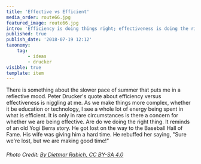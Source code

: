 ```yaml
---
title: 'Effective vs Efficient'
media_order: route66.jpg
featured_image: route66.jpg
intro: 'Efficiency is doing things right; effectiveness is doing the right things. - Peter Drucker'
published: true
publish_date: '2018-07-19 12:12'
taxonomy:
    tag:
        - ideas
        - drucker
visible: true
template: item
---
```


There is something about the slower pace of summer that puts me in a reflective mood. Peter Drucker's quote about efficiency versus effectiveness is niggling at me. As we make things more complex, whether it be education or technology, I see a whole lot of energy being spent in what is efficient. It is only in rare circumstances is there a concern for whether we are being effective. Are do we doing the right thing. It reminds of an old Yogi Berra story. He got lost on the way to the Baseball Hall of Fame. His wife was giving him a hard time. He rebuffed her saying, "Sure we're lost, but we are making good time!"

###### Photo Credit: [By Dietmar Rabich, CC BY-SA 4.0](https://commons.wikimedia.org/w/index.php?curid=30517858)

